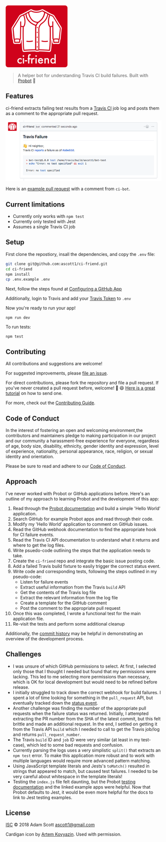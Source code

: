 ![ci-friend](logo.png)

> A helper bot for understanding Travis CI build failures. Built with [Probot](https://github.com/probot/probot) :robot:

## Features

ci-friend extracts failing test results from a [Travis CI](https://travis-ci.org/) job log and posts them as a comment to the appropriate pull request.

![screenshot](screenshot.png)

Here is an [example pull request](https://github.com/ascott1/bot-test/pull/7) with a comment from `ci-bot`.

## Current limitations

- Currently only works with `npm test`
- Currently only tested with Jest
- Assumes a single Travis CI job

## Setup

First clone the repostiory, insall the dependencies, and copy the `.env` file:

```sh
git clone git@github.com:ascott1/ci-friend.git
cd ci-friend
npm install
cp .env.example .env
```
Next, follow the steps found at [Configuring a GitHub App](https://probot.github.io/docs/development/#configuring-a-github-app)

Additionally, login to Travis and add your [Travis Token](https://developer.travis-ci.com/authentication) to `.env`

Now you're ready to run your app!

```
npm run dev
```

To run tests:

```
npm test
```

## Contributing

All contributions and suggestions are welcome!

For suggested improvements, please [file an issue](https://github.com/ascott1/ci-friend/issues).

For direct contributions, please fork the repository and file a pull request. If you've never created a pull request before, welcome! :tada: :smile: [Here is a great tutorial](https://egghead.io/series/how-to-contribute-to-an-open-source-project-on-github) on how to send one.

For more, check out the [Contributing Guide](CONTRIBUTING.md).

## Code of Conduct

In the interest of fostering an open and welcoming environment,the contributors and maintainers pledge to making participation in our project and our community a harassment-free experience for everyone, regardless of age, body size, disability, ethnicity, gender identity and expression, level of experience, nationality, personal appearance, race, religion, or sexual identity and orientation.

Please be sure to read and adhere to our [Code of Conduct](CODE_OF_CONDUCT.md).

## Approach

I've never worked with Probot or GitHub applications before. Here's an outline of my approach to learning Probot and the development of this app:

1. Read through the [Probot documentation](https://probot.github.io/) and build a simple 'Hello World' application.
2. Search GitHub for example Probot apps and read through their code.
3. Modify my 'Hello World' application to comment on GitHub issues.
4. Read the GitHub webhook documentation to find the appropriate hook for CI failure events.
5. Read the Travis CI API documentation to understand what it returns and where to get the log files.
6. Write psuedo-code outlining the steps that the application needs to take.
7. Create the `ci-friend` repo and integrate the basic issue posting code.
8. Add a failed Travis build fixture to easily trigger the correct status event.
9. Write code and corresponding tests, following the steps outlined in my pseudo-code:
    -  Listen for failure events
    -  Extract useful information from the Travis `build` API
    -  Get the contents of the Travis log file
    -  Extract the relevant information from the log file
    -  Create a template for the GitHub comment
    -  Post the comment to the appropriate pull request
10. Once this was completed, I wrote a functional test for the main application file.
11. Re-visit the tests and perform some additional cleanup

Additionally, the [commit history](https://github.com/ascott1/ci-friend/commits/master) may be helpful in demonstrating an overview of the development process.

## Challenges

- I was unsure of which GitHub permissions to select. At first, I selected only those that I thought I needed but found that my permissions were lacking. This led to me selecting more permissions than necessary, which is OK for local development but would need to be refined before release.
- I initially struggled to track down the correct webhook for build failures. I spent a lot of time looking for something in the `pull_request` API, but eventually tracked down the [status event](https://developer.github.com/v3/activity/events/types/#statusevent).
- Another challenge was finding the number of the appropriate pull requests when the failure status was returned. Initially, I attempted extracting the PR number from the SHA of the latest commit, but this felt brittle and made an additional request. In the end, I settled on getting it from the Travis API `build` which I needed to call to get the Travis job/log and returns `pull_request_number`.
- The Travis `build` ID and `job` ID were very similar (at least in my test-case), which led to some bad requests and confusion.
- Currently parsing the logs uses a very simplistic `split()` that extracts an `npm test` error. To make this application more robust and to work with multiple languages would require more advanced pattern matching.
- Using JavaScript template literals and Jests's `toMatch()` resulted in strings that appeared to match, but caused test failures. I needed to be very careful about whitespace in the template literals!
- Testing the `index.js` file felt daunting, but the Probot [testing documentation](https://probot.github.io/docs/testing/) and the linked example apps were helpful. Now that Probot defaults to Jest, it would be even more helpful for the docs to link to Jest testing examples.

## License

[ISC](LICENSE) © 2018 Adam Scott <ascott1@gmail.com>

Cardigan icon by [Artem Kovyazin](https://thenounproject.com/kosmofish/). Used with permission.
